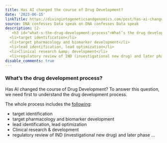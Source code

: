 ```yaml
---
title: Has AI changed the course of Drug Development?
date: '2023-06-15'
linkTitle: https://divingintogeneticsandgenomics.com/post/has-ai-changed-the-course-of-drug-development/
source: DNA confesses Data speak on DNA confesses Data speak
description: |2-
   <h3 id="what-s-the-drug-development-process">What’s the drug development process?</h3> <p>Has AI changed the course of Drug Development? To answer this question, we need first to understand the drug development process.</p> <p>The whole process includes the <a href="https://ncats.nih.gov/translation/maps" target="_blank">following</a>:</p> <ul>
  <li>target identification</li>
  <li>target pharmacology and biomarker development</li>
  <li>lead identification, lead optimization</li>
  <li>Clinical research &amp; development</li>
  <li>regulatory review of IND (investigational new drug) and later phase ...
disable_comments: true
---
```

 <h3 id="what-s-the-drug-development-process">What’s the drug development process?</h3> <p>Has AI changed the course of Drug Development? To answer this question, we need first to understand the drug development process.</p> <p>The whole process includes the <a href="https://ncats.nih.gov/translation/maps" target="_blank">following</a>:</p> <ul>
<li>target identification</li>
<li>target pharmacology and biomarker development</li>
<li>lead identification, lead optimization</li>
<li>Clinical research &amp; development</li>
<li>regulatory review of IND (investigational new drug) and later phase ...
